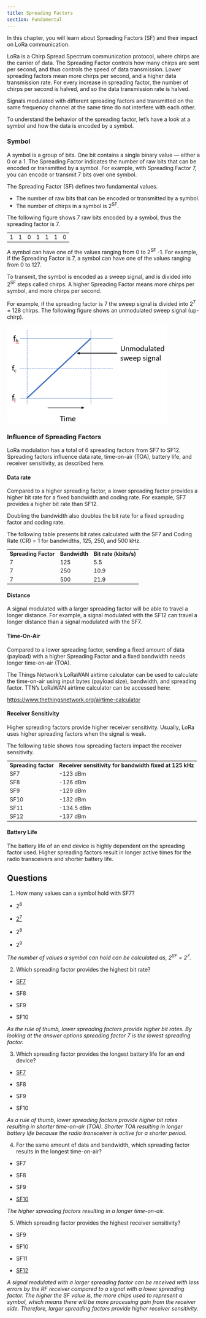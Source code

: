 ```yaml
---
title: Spreading Factors
section: Fundamental
---
```


In this chapter, you will learn about Spreading Factors (SF) and their impact on LoRa communication.

LoRa is a Chirp Spread Spectrum communication protocol, where chirps are the carrier of data. The Spreading Factor controls how many chirps are sent per second, and thus controls the speed of data transmission. Lower spreading factors mean more chirps per second, and a higher data transmission rate. For every increase in spreading factor, the number of chirps per second is halved, and so the data transmission rate is halved.

Signals modulated with different spreading factors and transmitted on the same frequency channel at the same time do not interfere with each other.

To understand the behavior of the spreading factor, let’s have a look at a symbol and how the data is encoded by a symbol.

### Symbol

A symbol is a group of bits. One bit contains a single binary value — either a 0 or a 1. The Spreading Factor indicates the number of raw bits that can be encoded or transmitted by a symbol.  For example, with Spreading Factor 7, you can encode or transmit 7 bits over one symbol.

The Spreading Factor (SF) defines two fundamental values.

*   The number of raw bits that can be encoded or transmitted by a symbol.
*   The number of chirps in a symbol is 2<sup>SF</sup>.

The following figure shows 7 raw bits encoded by a symbol, thus the spreading factor is 7.


<table>
  <tr>
   <td>1
   </td>
   <td>1
   </td>
   <td>0
   </td>
   <td>1
   </td>
   <td>1
   </td>
   <td>1
   </td>
   <td>0
   </td>
  </tr>
</table>

A symbol can have one of the values ranging from 0 to 2<sup>SF  </sup>-1. For example, if the Spreading Factor is 7, a symbol can have one of the values ranging from 0 to 127.

To transmit, the symbol is encoded as a sweep signal, and is divided into 2<sup>SF</sup> steps called chirps. A higher Spreading Factor means more chirps per symbol, and more chirps per second.

For example, if the spreading factor is 7 the sweep signal is divided into 2<sup>7 </sup>= 128 chirps. The following figure shows an unmodulated sweep signal (up-chirp).

![alt_text](../unmodulated-sweep-signal.png "unmodulated sweep signal")

### Influence of Spreading Factors

LoRa modulation has a total of 6 spreading factors from SF7 to SF12. Spreading factors influence data rate, time-on-air (TOA), battery life, and receiver sensitivity, as described here.

#### Data rate

Compared to a higher spreading factor, a lower spreading factor provides a higher bit rate for a fixed bandwidth and coding rate. For example, SF7 provides a higher bit rate than SF12.

Doubling the bandwidth also doubles the bit rate for a fixed spreading factor and coding rate.

The following table presents bit rates calculated with the SF7 and Coding Rate (CR) = 1 for bandwidths, 125, 250, and 500 kHz.


<table>
  <tr>
   <td>
<strong>Spreading Factor</strong>
   </td>
   <td><strong>Bandwidth</strong>
   </td>
   <td><strong>Bit rate (kbits/s)</strong>
   </td>
  </tr>
  <tr>
   <td>7
   </td>
   <td>125
   </td>
   <td>5.5
   </td>
  </tr>
  <tr>
   <td>7
   </td>
   <td>250
   </td>
   <td>10.9
   </td>
  </tr>
  <tr>
   <td>7
   </td>
   <td>500
   </td>
   <td>21.9
   </td>
  </tr>
</table>

#### Distance

A signal modulated with a larger spreading factor will be able to travel a longer distance. For example, a signal modulated with the SF12 can travel a longer distance than a signal modulated with the SF7.

#### Time-On-Air

Compared to a lower spreading factor, sending a fixed amount of data (payload) with a higher Spreading Factor and a fixed bandwidth needs longer time-on-air (TOA).

The Things Network’s LoRaWAN airtime calculator can be used to calculate the time-on-air using input bytes (payload size), bandwidth, and spreading factor. TTN’s LoRaWAN airtime calculator can be accessed here:

<span style="text-decoration:underline;">https://www.thethingsnetwork.org/airtime-calculator</span>

#### Receiver Sensitivity

Higher spreading factors provide higher receiver sensitivity. Usually, LoRa uses higher spreading factors when the signal is weak.

The following table shows how spreading factors impact the receiver sensitivity. 

<table>
  <tr>
   <td>
<strong>Spreading factor</strong>
   </td>
   <td><strong>Receiver sensitivity for bandwidth fixed at 125 kHz</strong>
   </td>
  </tr>
  <tr>
   <td>SF7
   </td>
   <td>-123 dBm
   </td>
  </tr>
  <tr>
   <td>SF8
   </td>
   <td>-126 dBm
   </td>
  </tr>
  <tr>
   <td>SF9
   </td>
   <td>-129 dBm
   </td>
  </tr>
  <tr>
   <td>SF10
   </td>
   <td>-132 dBm
   </td>
  </tr>
  <tr>
   <td>SF11
   </td>
   <td>-134.5 dBm
   </td>
  </tr>
  <tr>
   <td>SF12
   </td>
   <td>-137 dBm
   </td>
  </tr>
</table>

#### Battery Life

The battery life of an end device is highly dependent on the spreading factor used. Higher spreading factors result in longer active times for the radio transceivers and shorter battery life.

## Questions

1. How many values can a symbol hold with SF7?

- 2<sup>6</sup>

- <span style="text-decoration:underline;">2<sup>7</sup></span>

- 2<sup>8</sup>

- 2<sup>9</sup>

_The number of values a symbol can hold can be calculated as, 2<sup>SF</sup> = 2<sup>7</sup>._



2. Which spreading factor provides the highest bit rate?

- <span style="text-decoration:underline;">SF7</span>

- SF8

- SF9

- SF10

_As the rule of thumb, lower spreading factors provide higher bit rates. By looking at the answer options spreading factor 7 is the lowest spreading factor._



3. Which spreading factor provides the longest battery life for an end device?

- <span style="text-decoration:underline;">SF7</span>

- SF8

- SF9

- SF10

_As a rule of thumb, lower spreading factors provide higher bit rates resulting in shorter time-on-air (TOA). Shorter TOA resulting in longer battery life because the radio transceiver is active for a shorter period._



4. For the same amount of data and bandwidth, which spreading factor results in the longest time-on-air?

- SF7

- SF8

- SF9

- <span style="text-decoration:underline;">SF10</span>

_The higher spreading factors resulting in a longer time-on-air._



5. Which spreading factor provides the highest receiver sensitivity?

- SF9

- SF10

- SF11

- <span style="text-decoration:underline;">SF12</span>

_A signal modulated with a larger spreading factor can be received with less errors by the RF receiver compared to a signal with a lower spreading factor. The higher the SF value is, the more chips used to represent a symbol, which means there will be more processing gain from the receiver side. Therefore, larger spreading factors provide higher receiver sensitivity._
